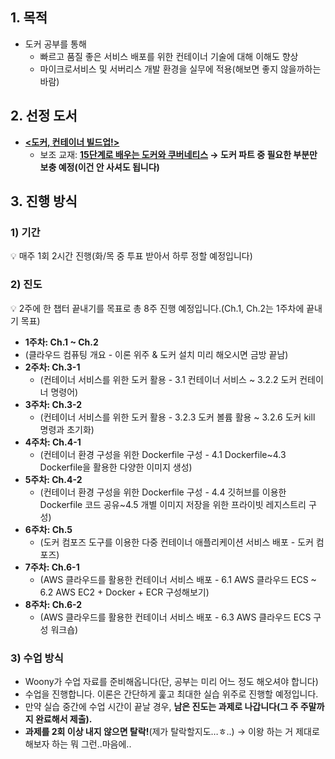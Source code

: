 ## 1. 목적

- 도커 공부를 통해
    - 빠르고 품질 좋은 서비스 배포를 위한 컨테이너 기술에 대해 이해도 향상
    - 마이크로서비스 및 서버리스 개발 환경을 실무에 적용(해보면 좋지 않을까하는 바람)

## 2. 선정 도서


- [**<도커, 컨테이너 빌드업!>**](https://product.kyobobook.co.kr/detail/S000001952232)
    - 보조 교재: **[15단계로 배우는 도커와 쿠버네티스](https://product.kyobobook.co.kr/detail/S000001942508) → 도커 파트 중 필요한 부분만 보충 예정(이건 안 사셔도 됩니다)**

## 3. 진행 방식

### 1) 기간

💡 매주 1회 2시간 진행(화/목 중 투표 받아서 하루 정할 예정입니다)

### 2) 진도

💡 2주에 한 챕터 끝내기를 목표로 총 8주 진행 예정입니다.(Ch.1, Ch.2는 1주차에 끝내기 목표)


- **1주차: Ch.1 ~ Ch.2**
- (클라우드 컴퓨팅 개요 - 이론 위주  & 도커 설치 미리 해오시면 금방 끝남)
- **2주차: Ch.3-1**
    - (컨테이너 서비스를 위한 도커 활용 - 3.1 컨테이너 서비스 ~ 3.2.2 도커 컨테이너 명령어)
- **3주차: Ch.3-2**
    - (컨테이너 서비스를 위한 도커 활용 - 3.2.3 도커 볼륨 활용 ~ 3.2.6 도커 kill 명령과 초기화)
- **4주차: Ch.4-1**
    - (컨테이너 환경 구성을 위한 Dockerfile 구성 - 4.1 Dockerfile~4.3 Dockerfile을 활용한 다양한 이미지 생성)
- **5주차: Ch.4-2**
    - (컨테이너 환경 구성을 위한 Dockerfile 구성 - 4.4 깃허브를 이용한 Dockerfile 코드 공유~4.5 개별 이미지 저장을 위한 프라이빗 레지스트리 구성)
- **6주차: Ch.5**
    - (도커 컴포즈 도구를 이용한 다중 컨테이너 애플리케이션 서비스 배포 - 도커 컴포즈)
- **7주차: Ch.6-1**
    - (AWS 클라우드를 활용한 컨테이너 서비스 배포 - 6.1 AWS 클라우드 ECS ~ 6.2 AWS EC2 + Docker + ECR 구성해보기)
- **8주차: Ch.6-2**
    - (AWS 클라우드를 활용한 컨테이너 서비스 배포 - 6.3 AWS 클라우드 ECS 구성 워크숍)

### 3) 수업 방식

- Woony가 수업 자료를 준비해옵니다(단, 공부는 미리 어느 정도 해오셔야 합니다)
- 수업을 진행합니다. 이론은 간단하게 훑고 최대한 실습 위주로 진행할 예정입니다.
- 만약 실습 중간에 수업 시간이 끝날 경우, **남은 진도는 과제로 나갑니다(그 주 주말까지 완료해서 제출).**
- **과제를 2회 이상 내지 않으면 탈락!**(제가 탈락할지도…ㅎ..) → 이왕 하는 거 제대로 해보자 하는 뭐 그런..마음에..